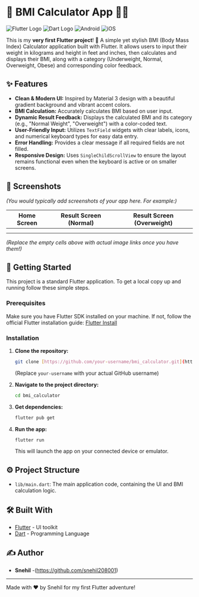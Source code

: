 # 💜 BMI Calculator App 🏋️‍♀️

![Flutter Logo](https://img.shields.io/badge/Flutter-02569B?style=for-the-badge&logo=flutter&logoColor=white)
![Dart Logo](https://img.shields.io/badge/Dart-0175C2?style=for-the-badge&logo=dart&logoColor=white)
![Android](https://img.shields.io/badge/Android-3DDC84?style=for-the-badge&logo=android&logoColor=white)
![iOS](https://img.shields.io/badge/iOS-000000?style=for-the-badge&logo=ios&logoColor=white)

This is my **very first Flutter project**! 🎉 A simple yet stylish BMI (Body Mass Index) Calculator application built with Flutter. It allows users to input their weight in kilograms and height in feet and inches, then calculates and displays their BMI, along with a category (Underweight, Normal, Overweight, Obese) and corresponding color feedback.

## ✨ Features

* **Clean & Modern UI:** Inspired by Material 3 design with a beautiful gradient background and vibrant accent colors.
* **BMI Calculation:** Accurately calculates BMI based on user input.
* **Dynamic Result Feedback:** Displays the calculated BMI and its category (e.g., "Normal Weight", "Overweight") with a color-coded text.
* **User-Friendly Input:** Utilizes `TextField` widgets with clear labels, icons, and numerical keyboard types for easy data entry.
* **Error Handling:** Provides a clear message if all required fields are not filled.
* **Responsive Design:** Uses `SingleChildScrollView` to ensure the layout remains functional even when the keyboard is active or on smaller screens.

## 📸 Screenshots

*(You would typically add screenshots of your app here. For example:)*

| Home Screen | Result Screen (Normal) | Result Screen (Overweight) |
| :---------: | :--------------------: | :------------------------: |
|             |                        |                            |
|             |                        |                            |

*(Replace the empty cells above with actual image links once you have them!)*

## 🚀 Getting Started

This project is a standard Flutter application. To get a local copy up and running follow these simple steps.

### Prerequisites

Make sure you have Flutter SDK installed on your machine. If not, follow the official Flutter installation guide: [Flutter Install](https://docs.flutter.dev/get-started/install)

### Installation

1.  **Clone the repository:**
    ```bash
    git clone [https://github.com/your-username/bmi_calculator.git](https://github.com/your-username/bmi_calculator.git)
    ```
    (Replace `your-username` with your actual GitHub username)

2.  **Navigate to the project directory:**
    ```bash
    cd bmi_calculator
    ```

3.  **Get dependencies:**
    ```bash
    flutter pub get
    ```

4.  **Run the app:**
    ```bash
    flutter run
    ```

    This will launch the app on your connected device or emulator.

## ⚙️ Project Structure

* `lib/main.dart`: The main application code, containing the UI and BMI calculation logic.

## 🛠️ Built With

* [Flutter](https://flutter.dev/) - UI toolkit
* [Dart](https://dart.dev/) - Programming Language

## ✍️ Author

* **Snehil** -(https://github.com/snehil208001) 

---
Made with ❤️ by Snehil for my first Flutter adventure!
